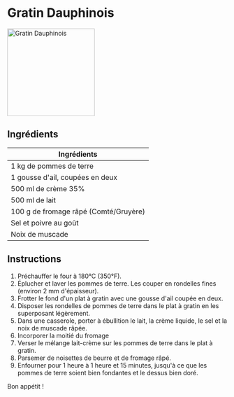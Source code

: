 # Gratin Dauphinois

<img src="https://images.ricardocuisine.com/services/recipes/496x670_4915.jpg" alt="Gratin Dauphinois" width="200"/>

## Ingrédients

| Ingrédients                |
| -------------------------- |
| 1 kg de pommes de terre    |
| 1 gousse d'ail, coupées en deux |
| 500 ml de crème 35%        |
| 500 ml de lait             |
| 100 g de fromage râpé (Comté/Gruyère) |
| Sel et poivre au goût      |
| Noix de muscade            |

## Instructions

1. Préchauffer le four à 180°C (350°F).
2. Éplucher et laver les pommes de terre. Les couper en rondelles fines (environ 2 mm d'épaisseur).
3. Frotter le fond d'un plat à gratin avec une gousse d'ail coupée en deux.
4. Disposer les rondelles de pommes de terre dans le plat à gratin en les superposant légèrement.
5. Dans une casserole, porter à ébullition le lait, la crème liquide, le sel et la noix de muscade râpée.
6. Incorporer la moitié du fromage
7. Verser le mélange lait-crème sur les pommes de terre dans le plat à gratin.
8. Parsemer de noisettes de beurre et de fromage râpé.
9. Enfourner pour 1 heure à 1 heure et 15 minutes, jusqu'à ce que les pommes de terre soient bien fondantes et le dessus bien doré.

Bon appétit !
